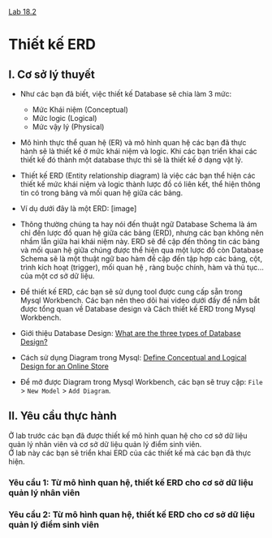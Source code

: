 [Lab 18.2](https://docs.google.com/document/d/1WMqwnhxUC9ejfX7MfzdfqiTY9YYWac9q/edit#heading=h.3znysh7)

# Thiết kế ERD

## I. Cơ sở lý thuyết

- Như các bạn đã biết, việc thiết kế Database sẽ chia làm 3 mức:

  - Mức Khái niệm (Conceptual)
  - Mức logic (Logical)
  - Mức vậy lý (Physical)

- Mô hình thực thể quan hệ (ER) và mô hình quan hệ các bạn đã thực hành sẽ là thiết kế ở mức khái niệm và logic. Khi các bạn triển khai các thiết kế đó thành một database thực thì sẽ là thiết kế ở dạng vật lý.
- Thiết kế ERD (Entity relationship diagram) là việc các bạn thể hiện các thiết kế mức khái niệm và logic thành lược đồ có liên kết, thể hiện thông tin có trong bảng và mối quan hệ giữa các bảng.
- Ví dụ dưới đây là một ERD:
  [image]
- Thông thường chúng ta hay nói đến thuật ngữ Database Schema là ám chỉ đến lược đồ quan hệ giữa các bảng (ERD), nhưng các bạn không nên nhầm lẫn giữa hai khái niệm này. ERD sẽ đề cập đến thông tin các bảng và mối quan hệ giữa chúng được thể hiện qua một lược đồ còn Database Schema sẽ là một thuật ngữ bao hàm đề cập đến tập hợp các bảng, cột, trình kích hoạt (trigger), mối quan hệ , ràng buộc chính, hàm và thủ tục… của một cơ sở dữ liệu.
- Để thiết kế ERD, các bạn sẽ sử dụng tool được cung cấp sẵn trong Mysql Workbench. Các bạn nên theo dõi hai video dưới đấy để nắm bắt được tổng quan về Database design và Cách thiết kế ERD trong Mysql Workbench.

- Giới thiệu Database Design: [What are the three types of Database Design?](https://funix.udemy.com/course/the-complete-database-modeling-and-design-beginners-tutorial/learn/lecture/7258068#overview)
- Cách sử dụng Diagram trong Mysql: [Define Conceptual and Logical Design for an Online Store](https://funix.udemy.com/course/the-complete-database-modeling-and-design-beginners-tutorial/learn/lecture/7304754#overview)
- Để mở được Diagram trong Mysql Workbench, các bạn sẽ truy cập: `File` > `New Model` > `Add Diagram`.

## II. Yêu cầu thực hành

Ở lab trước các bạn đã được thiết kế mô hình quan hệ cho cơ sở dữ liệu quản lý nhân viên và cơ sở dữ liệu quản lý điểm sinh viên. \
Ở lab này các bạn sẽ triển khai ERD của các thiết kế mà các bạn đã thực hiện.

### Yêu cầu 1: Từ mô hình quan hệ, thiết kế ERD cho cơ sở dữ liệu quản lý nhân viên

### Yêu cầu 2: Từ mô hình quan hệ, thiết kế ERD cho cơ sở dữ liệu quản lý điểm sinh viên
